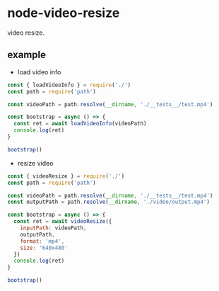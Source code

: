 # node-video-resize

video resize.

## example

* load video info

```javascript
const { loadVideoInfo } = require('./')
const path = require('path')

const videoPath = path.resolve(__dirname, './__tests__/test.mp4')

const bootstrap = async () => {
  const ret = await loadVideoInfo(videoPath)
  console.log(ret)
}

bootstrap()
```

* resize video

```javascript
const { videoResize } = require('./')
const path = require('path')

const videoPath = path.resolve(__dirname, './__tests__/test.mp4')
const outputPath = path.resolve(__dirname, './video/output.mp4')

const bootstrap = async () => {
  const ret = await videoResize({
    inputPath: videoPath,
    outputPath,
    format: 'mp4',
    size: '640x480'
  })
  console.log(ret)
}

bootstrap()
```
